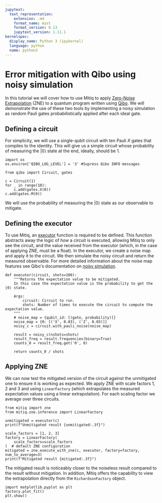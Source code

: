 ```yaml
---
jupytext:
  text_representation:
    extension: .md
    format_name: myst
    format_version: 0.13
    jupytext_version: 1.11.1
kernelspec:
  display_name: Python 3 (ipykernel)
  language: python
  name: python3
---
```


# Error mitigation with Qibo using noisy simulation

In this tutorial we will cover how to use Mitiq to apply [Zero-Noise Extrapolation](../guide/zne.md) (ZNE) to a quantum program written using [Qibo](https://qibo.science/).
We will demonstrate the use of these two tools by implementing a noisy simulation as random Pauli gates probabilistically applied after each ideal gate.

## Defining a circuit

For simplicity, we will use a single-qubit circuit with ten Pauli _X_ gates that compiles to the identity.
This will give us a simple circuit whose probability of measuring the $|0\rangle$ state at the end, ideally, should be 1.

```{code-cell} ipython3
import os 
os.environ['QIBO_LOG_LEVEL'] = '3' #Supress Qibo INFO messages

from qibo import Circuit, gates

c = Circuit(1)
for _ in range(10):
    c.add(gates.X(0))
c.add(gates.M(0))
```

We will use the probability of measuring the $|0\rangle$ state as our observable to mitigate.

## Defining the executor

To use Mitiq, an [executor](../guide/executors.md) function is required to be defined.
This function abstracts away the logic of _how_ a circuit is executed, allowing Mitiq to only see the circuit, and the value received from the executor (which, in the case of applying ZNE, must be a float).
In the executor, we create a noise map and apply it to the circuit.
We then simulate the noisy circuit and return the measured observable.
For more detailed information about the noise map features see Qibo's documentation on [noisy simulation](https://qibo.science/qibo/stable/code-examples/advancedexamples.html#how-to-perform-noisy-simulation).

```{code-cell} ipython3
def executor(circuit, shots=100):
    """Returns the expectation value to be mitigated.
    In this case the expectation value is the probability to get the |0⟩ state.

    Args:
        circuit: Circuit to run.
        shots: Number of times to execute the circuit to compute the expectation value.
    """
    # noise_map = {qubit_id: [(gate, probability)]}
    noise_map = {0: [('X', 0.03), ('Z', 0.03)]}
    noisy_c = circuit.with_pauli_noise(noise_map)

    result = noisy_c(nshots=shots)
    result_freq = result.frequencies(binary=True)
    counts_0 = result_freq.get('0', 0)

    return counts_0 / shots
```

## Applying ZNE

We can now test the mitigated version of the circuit against the unmitigated one to ensure it is working as expected.
We apply ZNE with scale factors 1, 2 and 3 and using `LinearFactory` (which extrapolates the measured expectation values using a linear extrapolation).
For each scaling factor we average over three circuits.

```{code-cell} ipython3
from mitiq import zne
from mitiq.zne.inference import LinearFactory

unmitigated = executor(c)
print(f"Unmitigated result {unmitigated:.3f}")

scale_factors = [1, 2, 3]
factory = LinearFactory(
    scale_factors=scale_factors
)  # default ZNE configuration
mitigated = zne.execute_with_zne(c, executor, factory=factory, num_to_average=3)
print(f"Mitigated result {mitigated:.3f}")
```

The mitigated result is noticeably closer to the noiseless result compared to the result without mitigation.
In addition, Mitiq offers the capability to view the extrapolation directly from the `RichardsonFactory` object.

```{code-cell} ipython3
import matplotlib.pyplot as plt
factory.plot_fit()
plt.show()
```
